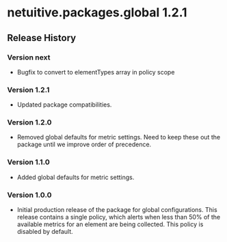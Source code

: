 # netuitive.packages.global 1.2.1

## Release History

### Version next

* Bugfix to convert to elementTypes array in policy scope

### Version 1.2.1

* Updated package compatibilities.

### Version 1.2.0

* Removed global defaults for metric settings. Need to keep these out the package until we improve order of precedence.

### Version 1.1.0

* Added global defaults for metric settings.

### Version 1.0.0

* Initial production release of the package for global configurations.  This release contains a single policy, which alerts when less than 50% of the available metrics for an element are being collected.  This policy is disabled by default.
